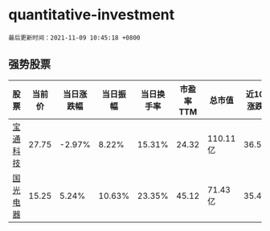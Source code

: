# quantitative-investment

`最后更新时间：2021-11-09 10:45:18 +0800`

## 强势股票

|股票|当前价|当日涨跌幅|当日振幅|当日换手率|市盈率TTM|总市值|近10日涨跌幅|
|----|----|----|----|----|----|----|----|
|[宝通科技](https://xueqiu.com/S/SZ300031)|27.75|-2.97%|8.22%|15.31%|24.32|110.11亿|36.56%|
|[国光电器](https://xueqiu.com/S/SZ002045)|15.25|5.24%|10.63%|23.35%|45.12|71.43亿|35.44%|
